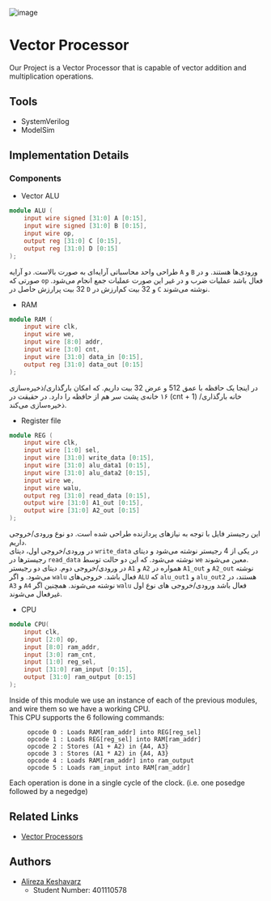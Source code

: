 ![image](https://github.com/AlirezaKeshavarz83/DSD-project/assets/47504151/4dd41bb7-b4e6-4da4-aea1-a18c43a6e5b8)


# Vector Processor

Our Project is a Vector Processor that is capable of vector addition and multiplication operations.

## Tools
- SystemVerilog
- ModelSim


## Implementation Details

### Components
- Vector ALU
```verilog
module ALU (
    input wire signed [31:0] A [0:15],
    input wire signed [31:0] B [0:15],
    input wire op,
    output reg [31:0] C [0:15],
    output reg [31:0] D [0:15]
);

```
طراحی واحد محاسباتی آرایه‌ای به صورت بالاست.
دو آرایه `A` و `B` ورودی‌ها هستند. و در صورتی که `op` فعال باشد عملیات ضرب و در غیر این صورت عملیات جمع انجام می‌شود.
32 بیت پرارزش حاصل در `D` و 32 بیت کم‌ارزش در `C` نوشته می‌شوند.
- RAM
```verilog
module RAM (
    input wire clk,
    input wire we,
    input wire [8:0] addr,
    input wire [3:0] cnt,
    input wire [31:0] data_in [0:15],
    output reg [31:0] data_out [0:15]
);
```
در اینجا یک حافظه با عمق 512 و عرض 32 بیت داریم. که امکان بارگذاری/ذخیره‌سازی ۱۶ خانه‌ی پشت سر هم از حافظه را دارد.
در حقیقت در (cnt + 1) خانه بارگذاری/ذخیره‌سازی می‌کند.
- Register file
```verilog
module REG (
    input wire clk,
    input wire [1:0] sel,
    input wire [31:0] write_data [0:15],
    input wire [31:0] alu_data1 [0:15],
    input wire [31:0] alu_data2 [0:15],
    input wire we,
    input wire walu,
    output reg [31:0] read_data [0:15],
    output wire [31:0] A1_out [0:15],
    output wire [31:0] A2_out [0:15]
);
```
این رجیستر فایل با توجه به نیاز‌های پردازنده طراحی شده است. دو نوع ورودی/خروجی داریم. \
در ورودی/خروجی اول، دیتای `write_data` در یکی از 4 رجیستر نوشته می‌شود و دیتای رجیستر‌ها در `read_data` نوشته می‌شود. که این دو حالت توسط `we` معین می‌شوند. \
در ورودی/خروجی دوم. دیتای دو رجیستر `A1` و `A2` همواره در `A1_out` و `A2_out` نوشته می‌شود. و اگر `walu` فعال باشد. خروجی‌های `ALU` که `alu_out1` و `alu_out2` هستند، در `A3` و `A4` نوشته می‌شوند.
همچنین اگر `walu` فعال باشد ورودی/خروجی های نوع اول غیرفعال می‌شوند.
- CPU
```verilog
module CPU(
    input clk,
    input [2:0] op,
    input [8:0] ram_addr,
    input [3:0] ram_cnt,
    input [1:0] reg_sel,
    input [31:0] ram_input [0:15],
    output [31:0] ram_output [0:15]
);
```
Inside of this module we use an instance of each of the previous modules, and wire them so we have a working CPU.\
This CPU supports the 6 following commands:

         opcode 0 : Loads RAM[ram_addr] into REG[reg_sel]
         opcode 1 : Loads REG[reg_sel] into RAM[ram_addr]
         opcode 2 : Stores (A1 + A2) in {A4, A3}
         opcode 3 : Stores (A1 * A2) in {A4, A3}
         opcode 4 : Loads RAM[ram_addr] into ram_output
         opcode 5 : Loads ram_input into RAM[ram_addr]

Each operation is done in a single cycle of the clock. (i.e. one posedge followed by a negedge)

## Related Links
 - [Vector Processors](https://en.wikipedia.org/wiki/Vector_processor)

## Authors
- [Alireza Keshavarz](https://github.com/AlirezaKeshavarz83)
  + Student Number: 401110578
